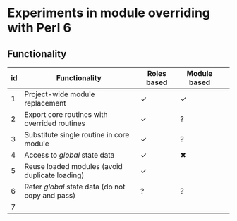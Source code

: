 # Experiments in module overriding with Perl 6

## Functionality

|id |Functionality | Roles based | Module based  |   |
|---|---|---|---|---|
|1| Project-wide module replacement|✓|✓|   |
|2| Export core routines with overrided routines|✓|?|   |
|3| Substitute single routine in core module|✓|?|   |
|4| Access to *global* state data|✓|✖|   |
|5| Reuse loaded modules (avoid duplicate loading)|✓| |   |
|6| Refer *global* state data (do not copy and pass)|?|?|   |
|7|   |   |   |   |
